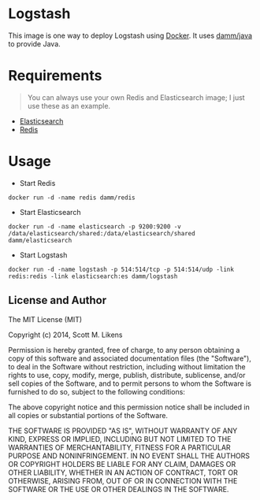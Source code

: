 Logstash
=========

This image is one way to deploy Logstash using [Docker][docker].  It uses [damm/java][dammjava] to provide Java.

Requirements
=============

> You can always use your own Redis and Elasticsearch image; I just use these as an example.

* [Elasticsearch][dammelasticsearch]
* [Redis][dammredis]

Usage
======

+ Start Redis
```shell
docker run -d -name redis damm/redis
```

+ Start Elasticsearch

```shell
docker run -d -name elasticsearch -p 9200:9200 -v /data/elasticsearch/shared:/data/elasticsearch/shared damm/elasticsearch
```

+ Start Logstash

```shell
docker run -d -name logstash -p 514:514/tcp -p 514:514/udp -link redis:redis -link elasticsearch:es damm/logstash
```

[docker]: http://www.docker.io
[dammjava]: http://github.com/damm/docker-java
[dammelasticsearch]: http://github.com/damm/docker-elasticsearch
[dammredis]: http://github.com/damm/damm-redis

License and Author
-------------------

The MIT License (MIT)

Copyright (c) 2014, Scott M. Likens

Permission is hereby granted, free of charge, to any person obtaining a copy
of this software and associated documentation files (the "Software"), to deal
in the Software without restriction, including without limitation the rights
to use, copy, modify, merge, publish, distribute, sublicense, and/or sell
copies of the Software, and to permit persons to whom the Software is
furnished to do so, subject to the following conditions:

The above copyright notice and this permission notice shall be included in
all copies or substantial portions of the Software.

THE SOFTWARE IS PROVIDED "AS IS", WITHOUT WARRANTY OF ANY KIND, EXPRESS OR
IMPLIED, INCLUDING BUT NOT LIMITED TO THE WARRANTIES OF MERCHANTABILITY,
FITNESS FOR A PARTICULAR PURPOSE AND NONINFRINGEMENT. IN NO EVENT SHALL THE
AUTHORS OR COPYRIGHT HOLDERS BE LIABLE FOR ANY CLAIM, DAMAGES OR OTHER
LIABILITY, WHETHER IN AN ACTION OF CONTRACT, TORT OR OTHERWISE, ARISING FROM,
OUT OF OR IN CONNECTION WITH THE SOFTWARE OR THE USE OR OTHER DEALINGS IN
THE SOFTWARE.
